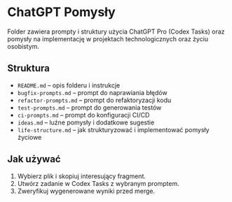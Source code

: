 # ChatGPT Pomysły

Folder zawiera prompty i struktury użycia ChatGPT Pro (Codex Tasks) oraz pomysły na implementację w projektach technologicznych oraz życiu osobistym.

## Struktura
- `README.md` – opis folderu i instrukcje
- `bugfix-prompts.md` – prompt do naprawiania błędów
- `refactor-prompts.md` – prompt do refaktoryzacji kodu
- `test-prompts.md` – prompt do generowania testów
- `ci-prompts.md` – prompt do konfiguracji CI/CD
- `ideas.md` – luźne pomysły i dodatkowe sugestie
- `life-structure.md` – jak strukturyzować i implementować pomysły życiowe

## Jak używać
1. Wybierz plik i skopiuj interesujący fragment.
2. Utwórz zadanie w Codex Tasks z wybranym promptem.
3. Zweryfikuj wygenerowane wyniki przed merge.